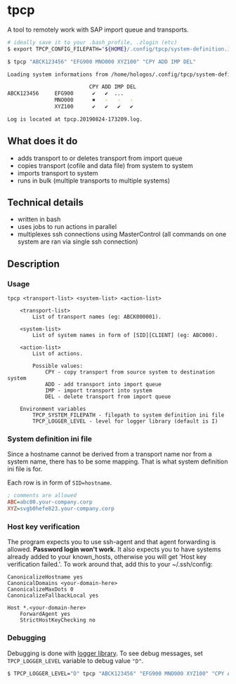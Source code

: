 # tpcp

A tool to remotely work with SAP import queue and transports.

```bash
# ideally save it to your .bash_profile, .zlogin (etc)
$ export TPCP_CONFIG_FILEPATH="${HOME}/.config/tpcp/system-definition.ini"

$ tpcp "ABCK123456" "EFG900 MNO000 XYZ100" "CPY ADD IMP DEL"

Loading system informations from /home/hologos/.config/tpcp/system-definition.ini.

                          CPY ADD IMP DEL
ABCK123456     EFG900      ✔   ✔  ...
               MNO000      ✖   -   -   -
               XYZ100      ✔   ✔   ✔   ✔

Log is located at tpcp.20190824-173209.log.
```

## What does it do

* adds transport to or deletes transport from import queue
* copies transport (cofile and data file) from system to system
* imports transport to system
* runs in bulk (multiple transports to multiple systems)

## Technical details
* written in bash
* uses jobs to run actions in parallel
* multiplexes ssh connections using MasterControl (all commands on one system are ran via single ssh connection)

## Description

### Usage

```
tpcp <transport-list> <system-list> <action-list>

    <transport-list>
        List of transport names (eg: ABCK000001).

    <system-list>
        List of system names in form of [SID][CLIENT] (eg: ABC000).

    <action-list>
        List of actions.

        Possible values:
            CPY - copy transport from source system to destination system
            ADD - add transport into import queue
            IMP - import transport into system
            DEL - delete transport from import queue

    Environment variables
        TPCP_SYSTEM_FILEPATH - filepath to system definition ini file
        TPCP_LOGGER_LEVEL - level for logger library (default is I)
```

### System definition ini file

Since a hostname cannot be derived from a transport name nor from a system name, there has to be some mapping. That is what system definition ini file is for.

Each row is in form of `SID=hostname`.

```ini
; comments are allowed
ABC=abc00.your-company.corp
XYZ=svgb0hefe823.your-company.corp
```

### Host key verification

The program expects you to use ssh-agent and that agent forwarding is allowed. **Password login won't work.** It also expects you to have systems already added to your known_hosts, otherwise you will get 'Host key verification failed.'. To work around that, add this to your ~/.ssh/config:

```
CanonicalizeHostname yes
CanonicalDomains <your-domain-here>
CanonicalizeMaxDots 0
CanonicalizeFallbackLocal yes

Host *.<your-domain-here>
    ForwardAgent yes
    StrictHostKeyChecking no
```

### Debugging

Debugging is done with [logger library](https://github.com/Hologos/logger). To see debug messages, set `TPCP_LOGGER_LEVEL` variable to debug value `"D"`.

```bash
$ TPCP_LOGGER_LEVEL="D" tpcp "ABCK123456" "EFG900 MNO000 XYZ100" "CPY ADD IMP DEL"
```
